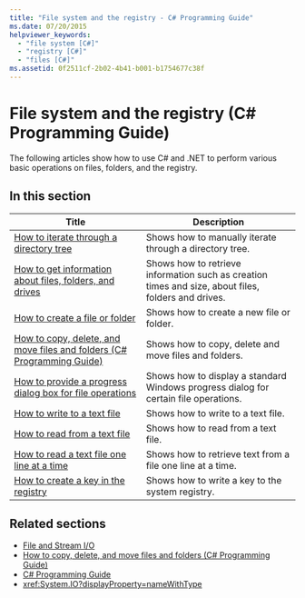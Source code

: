 ```yaml
---
title: "File system and the registry - C# Programming Guide"
ms.date: 07/20/2015
helpviewer_keywords: 
  - "file system [C#]"
  - "registry [C#]"
  - "files [C#]"
ms.assetid: 0f2511cf-2b02-4b41-b001-b1754677c38f
---
```

# File system and the registry (C# Programming Guide)

The following articles show how to use C# and .NET to perform various basic operations on files, folders, and the registry.

## In this section

|**Title**|**Description**|
|---------------|---------------------|
|[How to iterate through a directory tree](how-to-iterate-through-a-directory-tree.md)|Shows how to manually iterate through a directory tree.|
|[How to get information about files, folders, and drives](how-to-get-information-about-files-folders-and-drives.md)|Shows how to retrieve information such as creation times and size, about files, folders and drives.|
|[How to create a file or folder](how-to-create-a-file-or-folder.md)|Shows how to create a new file or folder.|
|[How to copy, delete, and move files and folders (C# Programming Guide)](how-to-copy-delete-and-move-files-and-folders.md)|Shows how to copy, delete and move files and folders.|
|[How to provide a progress dialog box for file operations](how-to-provide-a-progress-dialog-box-for-file-operations.md)|Shows how to display a standard Windows progress dialog for certain file operations.|
|[How to write to a text file](how-to-write-to-a-text-file.md)|Shows how to write to a text file.|
|[How to read from a text file](how-to-read-from-a-text-file.md)|Shows how to read from a text file.|
|[How to read a text file one line at a time](how-to-read-a-text-file-one-line-at-a-time.md)|Shows how to retrieve text from a file one line at a time.|
|[How to create a key in the registry](how-to-create-a-key-in-the-registry.md)|Shows how to write a key to the system registry.|

## Related sections

- [File and Stream I/O](../../../standard/io/index.md)
- [How to copy, delete, and move files and folders (C# Programming Guide)](how-to-copy-delete-and-move-files-and-folders.md)
- [C# Programming Guide](../index.md)
- <xref:System.IO?displayProperty=nameWithType>
